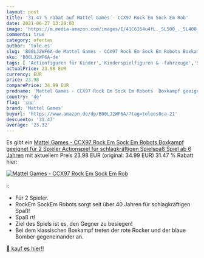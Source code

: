 ```yaml
---
layout: post
title: '31.47 % rabat auf Mattel Games - CCX97 Rock Em Sock Em Rob'
date: 2021-06-27 13:20:03
image: 'https://m.media-amazon.com/images/I/41C6I64u4fL._SL500_._SL400_.jpg'
comments: true
category: ofertas
author: 'tole.es'
slug: 'B00LJ2WF6A-de Mattel Games - CCX97 Rock Em Sock Em Robots Boxkampf...'
sku: 'B00LJ2WF6A-de'
tags: [ 'Actionfiguren für Kinder','Kinderspielfiguren & -fahrzeuge','Spielzeug','mattel games', ]
actualPrice: 23.98 EUR
currency: EUR
price: 23.98
comparePrice: 34.99 EUR
prodname: 'Mattel Games - CCX97 Rock Em Sock Em Robots  Boxkampf geeignet für 2 Spieler  Actionspiel für schlagkräftigen Spielspaß  Spiel ab 6 Jahren'
country: 'de'
flag: '🇩🇪'
brand: 'Mattel Games'
buyurl: 'https://www.amazon.de/dp/B00LJ2WF6A/?tag=tolees0ca-21'
descuento: '31.47'
average: '23.32'
---
```


Es gibt ein [Mattel Games - CCX97 Rock Em Sock Em Robots  Boxkampf geeignet für 2 Spieler  Actionspiel für schlagkräftigen Spielspaß  Spiel ab 6 Jahren](https://www.amazon.de/dp/B00LJ2WF6A/?tag=tolees0ca-21) mit aktuellem Preis 23.98 EUR (original: 34.99 EUR) 31.47 % Rabatt hier:

[![Mattel Games - CCX97 Rock Em Sock Em Rob](https://m.media-amazon.com/images/I/41C6I64u4fL._SL500_._SL400_.jpg)](https://www.amazon.de/dp/B00LJ2WF6A/?tag=tolees0ca-21)

ℹ️:

- Für 2 Spieler.
- RockEm SockEm Robots sorgt seit über 40 Jahren für schlagkräftigen Spaß!
- Spaß rt!
- Ziel des Spiels ist es, den Gegner zu besiegen!
- Bei dem klassischen Boxkampf treten der rote Rocker und der blaue Bomber gegeneinander an.

[🛒 kauf es hier!!](https://www.amazon.de/dp/B00LJ2WF6A/?tag=tolees0ca-21)
